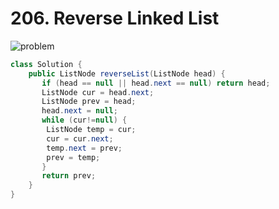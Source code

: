# 206. Reverse Linked List





![problem](https://gitee.com/gdhu/testtingop/raw/master/2020-02-12_000.jpg)

```java
class Solution {
    public ListNode reverseList(ListNode head) {
       if (head == null || head.next == null) return head;
       ListNode cur = head.next;
       ListNode prev = head;
       head.next = null;
       while (cur!=null) {
        ListNode temp = cur;
        cur = cur.next;
        temp.next = prev;
        prev = temp;
       }
       return prev; 
    }
}
```

